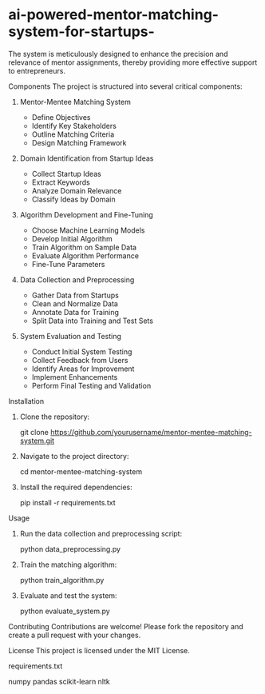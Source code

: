 # ai-powered-mentor-matching-system-for-startups-
The system is meticulously designed to enhance the precision and relevance of mentor assignments, thereby providing more effective support to entrepreneurs.


Components
The project is structured into several critical components:

1. Mentor-Mentee Matching System
   - Define Objectives
   - Identify Key Stakeholders
   - Outline Matching Criteria
   - Design Matching Framework

2. Domain Identification from Startup Ideas
   - Collect Startup Ideas
   - Extract Keywords
   - Analyze Domain Relevance
   - Classify Ideas by Domain

3. Algorithm Development and Fine-Tuning
   - Choose Machine Learning Models
   - Develop Initial Algorithm
   - Train Algorithm on Sample Data
   - Evaluate Algorithm Performance
   - Fine-Tune Parameters

4. Data Collection and Preprocessing
   - Gather Data from Startups
   - Clean and Normalize Data
   - Annotate Data for Training
   - Split Data into Training and Test Sets

5. System Evaluation and Testing
   - Conduct Initial System Testing
   - Collect Feedback from Users
   - Identify Areas for Improvement
   - Implement Enhancements
   - Perform Final Testing and Validation

Installation
1. Clone the repository:
    
    git clone https://github.com/yourusername/mentor-mentee-matching-system.git
    
2. Navigate to the project directory:
    
    cd mentor-mentee-matching-system
    
3. Install the required dependencies:
    
    pip install -r requirements.txt
    

Usage
1. Run the data collection and preprocessing script:
    
    python data_preprocessing.py
    
2. Train the matching algorithm:
  
    python train_algorithm.py
    
3. Evaluate and test the system:
  
    python evaluate_system.py
  

Contributing
Contributions are welcome! Please fork the repository and create a pull request with your changes.

License
This project is licensed under the MIT License. 



requirements.txt


numpy
pandas
scikit-learn
nltk



